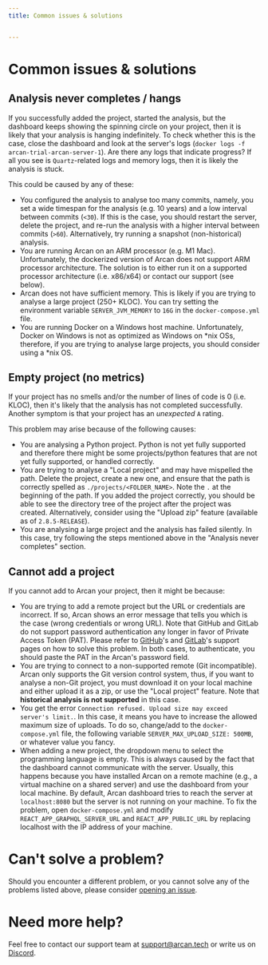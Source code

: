 ```yaml
---
title: Common issues & solutions


---
```

# Common issues & solutions

## Analysis never completes / hangs
If you successfully added the project, started the analysis, but the dashboard keeps showing the spinning circle on your project, then it is likely that your analysis is hanging indefinitely.
To check whether this is the case, close the dashboard and look at the server's logs (`docker logs -f arcan-trial-arcan-server-1`).
Are there any logs that indicate progress? If all you see is `Quartz`-related logs and memory logs, then it is likely the analysis is stuck.

This could be caused by any of these:

- You configured the analysis to analyse too many commits, namely, you set a wide timespan for the analysis (e.g. 10 years) and a low interval between commits (`<30`). If this is the case, you should restart the server, delete the project, and re-run the analysis with a higher interval between commits (`>60`). Alternatively, try running a snapshot (non-historical) analysis.
- You are running Arcan on an ARM processor (e.g. M1 Mac).
Unfortunately, the dockerized version of Arcan does not support ARM processor architecture. The solution is to either run it on a supported processor architecture (i.e. x86/x64) or contact our support (see below).
- Arcan does not have sufficient memory. This is likely if you are trying to analyse a large project (250+ KLOC). You can try setting the environment variable `SERVER_JVM_MEMORY` to `16G` in the `docker-compose.yml` file.
- You are running Docker on a Windows host machine. Unfortunately, Docker on Windows is not as optimized as Windows on *nix OSs, therefore, if you are trying to analyse large projects, you should consider using a *nix OS.

## Empty project (no metrics)
If your project has no smells and/or the number of lines of code is 0 (i.e. KLOC), then it's likely that the analysis has not completed successfully. 
Another symptom is that your project has an *unexpected* `A` rating.

This problem may arise because of the following causes:

- You are analysing a Python project. Python is not yet fully supported and therefore there might be some projects/python features that are not yet fully supported, or handled correctly.
- You are trying to analyse a "Local project" and may have mispelled the path. Delete the project, create a new one, and ensure that the path is correctly spelled as `./projects/<FOLDER_NAME>`. Note the `.` at the beginning of the path. If you added the project correctly, you should be able to see the directory tree of the project after the project was created. Alternatively, consider using the "Upload zip" feature (available as of `2.8.5-RELEASE`).
- You are analysing a large project and the analysis has failed silently. In this case, try following the steps mentioned above in the "Analysis never completes" section.

## Cannot add a project
If you cannot add to Arcan your project, then it might be because:

- You are trying to add a remote project but the URL or credentials are incorrect. If so, Arcan shows an error message that tells you which is the case (wrong credentials or wrong URL). Note that GitHub and GitLab do not support password authentication any longer in favor of Private Access Token (PAT). Please refer to [GitHub](https://docs.github.com/en/authentication/keeping-your-account-and-data-secure/creating-a-personal-access-token)'s and [GitLab](https://docs.gitlab.com/ee/user/profile/personal_access_tokens.html)'s support pages on how to solve this problem. In both cases, to authenticate, you should paste the PAT in the Arcan's password field.
- You are trying to connect to a non-supported remote (Git incompatible). Arcan only supports the Git version control system, thus, if you want to analyse a non-Git project, you must download it on your local machine and either upload it as a zip, or use the "Local project" feature. Note that **historical analysis is not supported** in this case.
- You get the error `Connection refused. Upload size may exceed server's limit.`. In this case, it means you have to increase the allowed maximum size of uploads. To do so, change/add to the `docker-compose.yml` file, the following variable `SERVER_MAX_UPLOAD_SIZE: 500MB`, or whatever value you fancy.
- When adding a new project, the dropdown menu to select the programming language is empty. This is always caused by the fact that the dashboard cannot communicate with the server. Usually, this happens because you have installed Arcan on a remote machine (e.g., a virtual machine on a shared server) and use the dashboard from your local machine. By default, Arcan dashboard tries to reach the server at `localhost:8080` but the server is not running on your machine. To fix the problem, open `docker-compose.yml` and modify `REACT_APP_GRAPHQL_SERVER_URL` and `REACT_APP_PUBLIC_URL`  by replacing localhost with the IP address of your machine.

# Can't solve a problem?

Should you encounter a different problem, or you cannot solve any of the problems listed above, please consider [opening an issue](https://github.com/Arcan-Tech/arcan-issues-public/issues/new/choose).

# Need more help?

Feel free to contact our support team at <support@arcan.tech> or write us on [Discord](https://discord.gg/Nfk7juy3qd).
